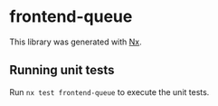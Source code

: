 # frontend-queue

This library was generated with [Nx](https://nx.dev).

## Running unit tests

Run `nx test frontend-queue` to execute the unit tests.
